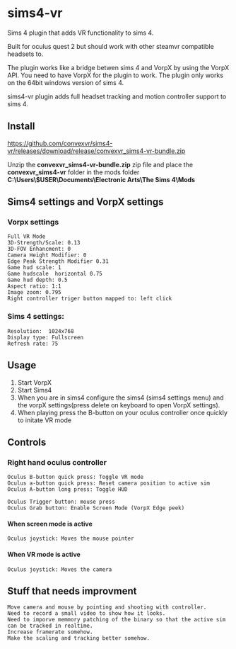 # sims4-vr
Sims 4 plugin that adds VR functionality to sims 4.

Built for oculus quest 2 but should work with other steamvr compatible headsets to.

The plugin works like a bridge betwen sims 4 and VorpX by using the VorpX API. You need to have VorpX for the plugin to work.
The plugin only works on the 64bit windows version of sims 4.

sims4-vr plugin adds full headset tracking and motion controller support to sims 4.


## Install
https://github.com/convexvr/sims4-vr/releases/download/release/convexvr_sims4-vr-bundle.zip

Unzip the **convexvr_sims4-vr-bundle.zip** zip file and place the **convexvr_sims4-vr** folder in the mods folder  **C:\Users\\$USER\Documents\Electronic Arts\The Sims 4\Mods**

## Sims4 settings and VorpX settings
### Vorpx settings
```
Full VR Mode
3D-Strength/Scale: 0.13
3D-FOV Enhancment: 0
Camera Height Modifier: 0
Edge Peak Strength Modifier 0.31
Game hud scale: 1
Game hudscale  horizontal 0.75
Game hud depth: 0.5
Aspect ratio: 1:1
Image zoom: 0.795
Right controller triger button mapped to: left click
```
### Sims 4 settings:
```
Resolution:  1024x768
Display type: Fullscreen
Refresh rate: 75
```

## Usage
1. Start VorpX
2. Start Sims4 
3. When you are in sims4 configure the sims4 (sims4 settings menu) and the vorpX settings(press delete on keyboard to open VorpX settings).
4. When playing press the B-button on your oculus controller once quickly to initate VR mode

## Controls
### Right hand oculus controller

```
Oculus B-button quick press: Toggle VR mode
Oculus a-button quick press: Reset camera position to active sim
Oculus A-button long press: Toggle HUD

Oculus Trigger button: mouse press
Oculus Grab button: Enable Screen Mode (VorpX Edge peek)
```
#### When screen mode is active 
```
Oculus joystick: Moves the mouse pointer
```
#### When VR mode is active
```
Oculus joystick: Moves the camera
```

## Stuff that needs improvment
```
Move camera and mouse by pointing and shooting with controller.
Need to record a small video to show how it looks.
Need to imporve memmory patching of the binary so that the active sim can be tracked in realtime.
Increase framerate somehow.
Make the scaling and tracking better somehow.
```
